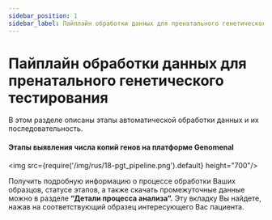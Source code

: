 ```yaml
---
sidebar_position: 1
sidebar_label: Пайплайн обработки данных для пренатального генетического тестирования
---
```


# Пайплайн обработки данных для пренатального генетического тестирования

В этом разделе описаны этапы автоматической обработки данных и их последовательность.

#### Этапы выявления числа копий генов на платформе Genomenal

<img src={require('/img/rus/18-pgt_pipeline.png').default} height="700"/>

Получить подробную информацию о процессе обработки Ваших образцов, статусе этапов, а также скачать промежуточные данные можно в разделе **“Детали процесса анализа”.** Эту вкладку Вы найдете, нажав на соответствующий образец интересующего Вас пациента.
